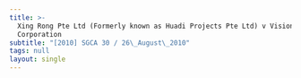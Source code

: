 ```yaml
---
title: >-
  Xing Rong Pte Ltd (Formerly known as Huadi Projects Pte Ltd) v Visionhealthone
  Corporation
subtitle: "[2010] SGCA 30 / 26\_August\_2010"
tags: null
layout: single
---
```


